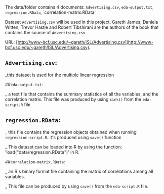 
The data/folder contains 4 documents: `Advertising.csv`, `eda-output.txt`, `regression.RData`, `correlation-matrix.RData'

Dataset `Advertising.csv` will be used in this project.  Gareth James, Daniela Witten, Trevor Hastie and Robert Tibshirani are the authors of the book that contains the source of `Advertising.csv` 

URL: [http://www-bcf.usc.edu/~gareth/ISL/Advertising.csv](http://www-bcf.usc.edu/~gareth/ISL/Advertising.csv).


## `Advertising.csv`: 

_this dataset is used for the multiple linear regression 


##`eda-output.txt`: 

_ a text file that contains the summary statistics of all the variables, and the correlation matrix. This file was produced by using `sink()` from the `eda-script.R` file.

## `regression.RData`:

_ this file contains the regression objects obtained when running `regression-script.R`. it's produced using `save()` function 	

_ This dataset can be loaded into R by using the function: 'load("data/regression.RData")' in R.

##`correlation-matrix.RData`: 

_  an R's binary format file containing the matrix of correlations among all variables. 

_ This file can be produced by using `save()` from the `eda-script.R` file.








